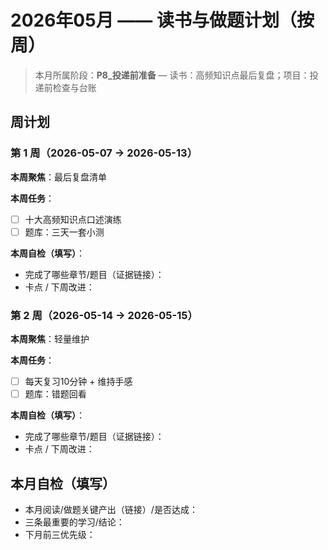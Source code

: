 # 2026年05月 —— 读书与做题计划（按周）

> 本月所属阶段：**P8_投递前准备** — 读书：高频知识点最后复盘；项目：投递前检查与台账

## 周计划

### 第 1 周（2026-05-07 → 2026-05-13）
**本周聚焦**：最后复盘清单

**本周任务**：
- [ ] 十大高频知识点口述演练
- [ ] 题库：三天一套小测

**本周自检（填写）**：
- 完成了哪些章节/题目（证据链接）：
- 卡点 / 下周改进：

### 第 2 周（2026-05-14 → 2026-05-15）
**本周聚焦**：轻量维护

**本周任务**：
- [ ] 每天复习10分钟 + 维持手感
- [ ] 题库：错题回看

**本周自检（填写）**：
- 完成了哪些章节/题目（证据链接）：
- 卡点 / 下周改进：


## 本月自检（填写）
- 本月阅读/做题关键产出（链接）/是否达成：
- 三条最重要的学习/结论：
- 下月前三优先级：
